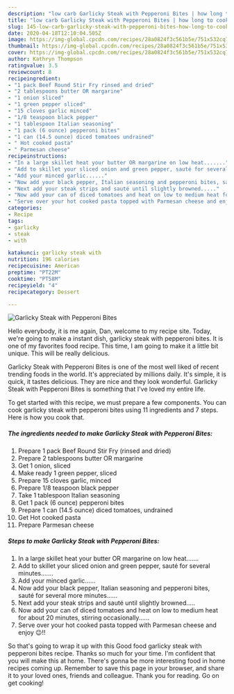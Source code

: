 ```yaml
---
description: "low carb Garlicky Steak with Pepperoni Bites | how long to cook Garlicky Steak with Pepperoni Bites"
title: "low carb Garlicky Steak with Pepperoni Bites | how long to cook Garlicky Steak with Pepperoni Bites"
slug: 145-low-carb-garlicky-steak-with-pepperoni-bites-how-long-to-cook-garlicky-steak-with-pepperoni-bites
date: 2020-04-18T12:10:04.505Z
image: https://img-global.cpcdn.com/recipes/28a0824f3c561b5e/751x532cq70/garlicky-steak-with-pepperoni-bites-recipe-main-photo.jpg
thumbnail: https://img-global.cpcdn.com/recipes/28a0824f3c561b5e/751x532cq70/garlicky-steak-with-pepperoni-bites-recipe-main-photo.jpg
cover: https://img-global.cpcdn.com/recipes/28a0824f3c561b5e/751x532cq70/garlicky-steak-with-pepperoni-bites-recipe-main-photo.jpg
author: Kathryn Thompson
ratingvalue: 3.5
reviewcount: 8
recipeingredient:
- "1 pack Beef Round Stir Fry rinsed and dried"
- "2 tablespoons butter OR margarine"
- "1 onion sliced"
- "1 green pepper sliced"
- "15 cloves garlic minced"
- "1/8 teaspoon black pepper"
- "1 tablespoon Italian seasoning"
- "1 pack (6 ounce) pepperoni bites"
- "1 can (14.5 ounce) diced tomatoes undrained"
- " Hot cooked pasta"
- " Parmesan cheese"
recipeinstructions:
- "In a large skillet heat your butter OR margarine on low heat......."
- "Add to skillet your sliced onion and green pepper, sauté for several minutes......."
- "Add your minced garlic......"
- "Now add your black pepper, Italian seasoning and pepperoni bites, sauté for several more minutes......"
- "Next add your steak strips and sauté until slightly browned....."
- "Now add your can of diced tomatoes and heat on low to medium heat for about 20 minutes, stirring occasionally......"
- "Serve over your hot cooked pasta topped with Parmesan cheese and enjoy 😉!!"
categories:
- Recipe
tags:
- garlicky
- steak
- with

katakunci: garlicky steak with 
nutrition: 196 calories
recipecuisine: American
preptime: "PT22M"
cooktime: "PT58M"
recipeyield: "4"
recipecategory: Dessert

---
```



![Garlicky Steak with Pepperoni Bites](https://img-global.cpcdn.com/recipes/28a0824f3c561b5e/751x532cq70/garlicky-steak-with-pepperoni-bites-recipe-main-photo.jpg)

Hello everybody, it is me again, Dan, welcome to my recipe site. Today, we're going to make a instant dish, garlicky steak with pepperoni bites. It is one of my favorites food recipe. This time, I am going to make it a little bit unique. This will be really delicious.

Garlicky Steak with Pepperoni Bites is one of the most well liked of recent trending foods in the world. It's appreciated by millions daily. It's simple, it is quick, it tastes delicious. They are nice and they look wonderful. Garlicky Steak with Pepperoni Bites is something that I've loved my entire life.




To get started with this recipe, we must prepare a few components. You can cook garlicky steak with pepperoni bites using 11 ingredients and 7 steps. Here is how you cook that.

<!--inarticleads1-->

##### The ingredients needed to make Garlicky Steak with Pepperoni Bites:

1. Prepare 1 pack Beef Round Stir Fry (rinsed and dried)
1. Prepare 2 tablespoons butter OR margarine
1. Get 1 onion, sliced
1. Make ready 1 green pepper, sliced
1. Prepare 15 cloves garlic, minced
1. Prepare 1/8 teaspoon black pepper
1. Take 1 tablespoon Italian seasoning
1. Get 1 pack (6 ounce) pepperoni bites
1. Prepare 1 can (14.5 ounce) diced tomatoes, undrained
1. Get  Hot cooked pasta
1. Prepare  Parmesan cheese




<!--inarticleads2-->

##### Steps to make Garlicky Steak with Pepperoni Bites:

1. In a large skillet heat your butter OR margarine on low heat.......
1. Add to skillet your sliced onion and green pepper, sauté for several minutes.......
1. Add your minced garlic......
1. Now add your black pepper, Italian seasoning and pepperoni bites, sauté for several more minutes......
1. Next add your steak strips and sauté until slightly browned.....
1. Now add your can of diced tomatoes and heat on low to medium heat for about 20 minutes, stirring occasionally......
1. Serve over your hot cooked pasta topped with Parmesan cheese and enjoy 😉!!




So that's going to wrap it up with this Good food garlicky steak with pepperoni bites recipe. Thanks so much for your time. I'm confident that you will make this at home. There's gonna be more interesting food in home recipes coming up. Remember to save this page in your browser, and share it to your loved ones, friends and colleague. Thank you for reading. Go on get cooking!
